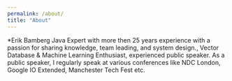 ```yaml
---
permalink: /about/
title: "About"
---
```


*Erik Bamberg
Java Expert with more then 25 years experience with a passion for sharing knowledge, team leading, and system design., Vector Database & Machine Learning Enthusiast, experienced public speaker. As a public speaker, I regularly speak at various conferences like NDC London, Google IO Extended, Manchester Tech Fest etc.
